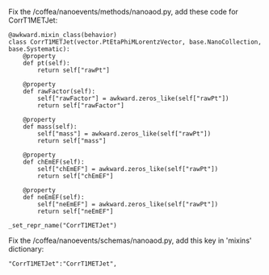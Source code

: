 Fix the /coffea/nanoevents/methods/nanoaod.py, add these code for CorrT1METJet:

    @awkward.mixin_class(behavior)
    class CorrT1METJet(vector.PtEtaPhiMLorentzVector, base.NanoCollection, base.Systematic):
        @property
        def pt(self):
            return self["rawPt"]
        
        @property
        def rawFactor(self):
            self["rawFactor"] = awkward.zeros_like(self["rawPt"])
            return self["rawFactor"]
        
        @property
        def mass(self):
            self["mass"] = awkward.zeros_like(self["rawPt"])
            return self["mass"]
        
        @property
        def chEmEF(self):
            self["chEmEF"] = awkward.zeros_like(self["rawPt"])
            return self["chEmEF"]
        
        @property
        def neEmEF(self):
            self["neEmEF"] = awkward.zeros_like(self["rawPt"])
            return self["neEmEF"]
        
    _set_repr_name("CorrT1METJet")




Fix the /coffea/nanoevents/schemas/nanoaod.py, add this key in 'mixins' dictionary:

    "CorrT1METJet":"CorrT1METJet",
